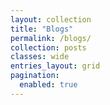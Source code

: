```yaml
---
layout: collection
title: "Blogs"
permalink: /blogs/
collection: posts
classes: wide
entries_layout: grid
pagination:
  enabled: true
---
```

